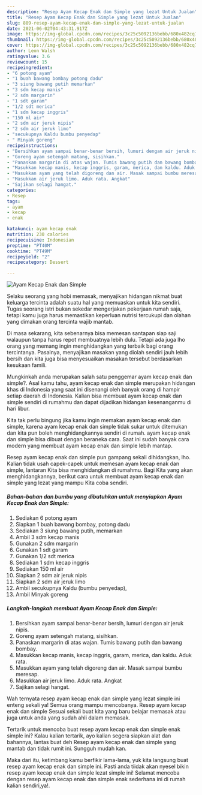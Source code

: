 ```yaml
---
description: "Resep Ayam Kecap Enak dan Simple yang lezat Untuk Jualan"
title: "Resep Ayam Kecap Enak dan Simple yang lezat Untuk Jualan"
slug: 889-resep-ayam-kecap-enak-dan-simple-yang-lezat-untuk-jualan
date: 2021-06-02T04:43:31.917Z
image: https://img-global.cpcdn.com/recipes/3c25c5092136bebb/680x482cq70/ayam-kecap-enak-dan-simple-foto-resep-utama.jpg
thumbnail: https://img-global.cpcdn.com/recipes/3c25c5092136bebb/680x482cq70/ayam-kecap-enak-dan-simple-foto-resep-utama.jpg
cover: https://img-global.cpcdn.com/recipes/3c25c5092136bebb/680x482cq70/ayam-kecap-enak-dan-simple-foto-resep-utama.jpg
author: Leon Walsh
ratingvalue: 3.6
reviewcount: 15
recipeingredient:
- "6 potong ayam"
- "1 buah bawang bombay potong dadu"
- "3 siung bawang putih memarkan"
- "3 sdm kecap manis"
- "2 sdm margarin"
- "1 sdt garam"
- "1/2 sdt merica"
- "1 sdm kecap inggris"
- "150 ml air"
- "2 sdm air jeruk nipis"
- "2 sdm air jeruk limo"
- "secukupnya Kaldu bumbu penyedap"
- " Minyak goreng"
recipeinstructions:
- "Bersihkan ayam sampai benar-benar bersih, lumuri dengan air jeruk nipis."
- "Goreng ayam setengah matang, sisihkan."
- "Panaskan margarin di atas wajan. Tumis bawang putih dan bawang bombay."
- "Masukkan kecap manis, kecap inggris, garam, merica, dan kaldu. Aduk rata."
- "Masukkan ayam yang telah digoreng dan air. Masak sampai bumbu meresap."
- "Masukkan air jeruk limo. Aduk rata. Angkat"
- "Sajikan selagi hangat."
categories:
- Resep
tags:
- ayam
- kecap
- enak

katakunci: ayam kecap enak 
nutrition: 230 calories
recipecuisine: Indonesian
preptime: "PT40M"
cooktime: "PT49M"
recipeyield: "2"
recipecategory: Dessert

---
```



![Ayam Kecap Enak dan Simple](https://img-global.cpcdn.com/recipes/3c25c5092136bebb/680x482cq70/ayam-kecap-enak-dan-simple-foto-resep-utama.jpg)

Selaku seorang yang hobi memasak, menyajikan hidangan nikmat buat keluarga tercinta adalah suatu hal yang memuaskan untuk kita sendiri. Tugas seorang istri bukan sekedar mengerjakan pekerjaan rumah saja, tetapi kamu juga harus memastikan keperluan nutrisi tercukupi dan olahan yang dimakan orang tercinta wajib mantab.

Di masa  sekarang, kita sebenarnya bisa memesan santapan siap saji walaupun tanpa harus repot membuatnya lebih dulu. Tetapi ada juga lho orang yang memang ingin menghidangkan yang terbaik bagi orang tercintanya. Pasalnya, menyajikan masakan yang diolah sendiri jauh lebih bersih dan kita juga bisa menyesuaikan masakan tersebut berdasarkan kesukaan famili. 



Mungkinkah anda merupakan salah satu penggemar ayam kecap enak dan simple?. Asal kamu tahu, ayam kecap enak dan simple merupakan hidangan khas di Indonesia yang saat ini disenangi oleh banyak orang di hampir setiap daerah di Indonesia. Kalian bisa membuat ayam kecap enak dan simple sendiri di rumahmu dan dapat dijadikan hidangan kesenanganmu di hari libur.

Kita tak perlu bingung jika kamu ingin memakan ayam kecap enak dan simple, karena ayam kecap enak dan simple tidak sukar untuk ditemukan dan kita pun boleh menghidangkannya sendiri di rumah. ayam kecap enak dan simple bisa dibuat dengan beraneka cara. Saat ini sudah banyak cara modern yang membuat ayam kecap enak dan simple lebih mantap.

Resep ayam kecap enak dan simple pun gampang sekali dihidangkan, lho. Kalian tidak usah capek-capek untuk memesan ayam kecap enak dan simple, lantaran Kita bisa menghidangkan di rumahmu. Bagi Kita yang akan menghidangkannya, berikut cara untuk membuat ayam kecap enak dan simple yang lezat yang mampu Kita coba sendiri.

<!--inarticleads1-->

##### Bahan-bahan dan bumbu yang dibutuhkan untuk menyiapkan Ayam Kecap Enak dan Simple:

1. Sediakan 6 potong ayam
1. Siapkan 1 buah bawang bombay, potong dadu
1. Sediakan 3 siung bawang putih, memarkan
1. Ambil 3 sdm kecap manis
1. Gunakan 2 sdm margarin
1. Gunakan 1 sdt garam
1. Gunakan 1/2 sdt merica
1. Sediakan 1 sdm kecap inggris
1. Sediakan 150 ml air
1. Siapkan 2 sdm air jeruk nipis
1. Siapkan 2 sdm air jeruk limo
1. Ambil secukupnya Kaldu (bumbu penyedap),
1. Ambil  Minyak goreng




<!--inarticleads2-->

##### Langkah-langkah membuat Ayam Kecap Enak dan Simple:

1. Bersihkan ayam sampai benar-benar bersih, lumuri dengan air jeruk nipis.
1. Goreng ayam setengah matang, sisihkan.
1. Panaskan margarin di atas wajan. Tumis bawang putih dan bawang bombay.
1. Masukkan kecap manis, kecap inggris, garam, merica, dan kaldu. Aduk rata.
1. Masukkan ayam yang telah digoreng dan air. Masak sampai bumbu meresap.
1. Masukkan air jeruk limo. Aduk rata. Angkat
1. Sajikan selagi hangat.




Wah ternyata resep ayam kecap enak dan simple yang lezat simple ini enteng sekali ya! Semua orang mampu mencobanya. Resep ayam kecap enak dan simple Sesuai sekali buat kita yang baru belajar memasak atau juga untuk anda yang sudah ahli dalam memasak.

Tertarik untuk mencoba buat resep ayam kecap enak dan simple enak simple ini? Kalau kalian tertarik, ayo kalian segera siapkan alat dan bahannya, lantas buat deh Resep ayam kecap enak dan simple yang mantab dan tidak rumit ini. Sungguh mudah kan. 

Maka dari itu, ketimbang kamu berfikir lama-lama, yuk kita langsung buat resep ayam kecap enak dan simple ini. Pasti anda tiidak akan nyesel bikin resep ayam kecap enak dan simple lezat simple ini! Selamat mencoba dengan resep ayam kecap enak dan simple enak sederhana ini di rumah kalian sendiri,ya!.

